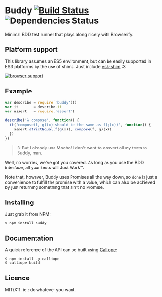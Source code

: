 # Buddy [![Build Status](https://travis-ci.org/killdream/buddy.png)](https://travis-ci.org/killdream/buddy)  ![Dependencies Status](https://david-dm.org/killdream/buddy.png)

Minimal BDD test runner that plays along nicely with Browserify.


## Platform support

This library assumes an ES5 environment, but can be easily supported in ES3
platforms by the use of shims. Just include [es5-shim][] :3

[![browser support](http://ci.testling.com/killdream/buddy.png)](http://ci.testling.com/killdream/buddy)


## Example

```js
var describe = require('buddy')()
var it       = describe.it
var assert   = require('assert')

describe('λ compose', function() {
  it('compose(f, g)(x) should be the same as f(g(x))', function() {
    assert.strictEqual(f(g(x)), compose(f, g)(x))
  })
})
```

> B-But I already use Mocha! I don't want to convert all my tests to Buddy, man.

Well, no worries, we've got you covered. As long as you use the BDD interface,
all your tests will Just Work™.

Note that, however, Buddy uses Promises all the way down, so `done` is just a
convenience to fulfill the promise with a value, which can also be achieved by
just returning something that ain't no Promise.


## Installing

Just grab it from NPM:

    $ npm install buddy


## Documentation

A quick reference of the API can be built using [Calliope][]:

    $ npm install -g calliope
    $ calliope build


## Licence

MIT/X11. ie.: do whatever you want.

[Calliope]: https://github.com/killdream/calliope
[es5-shim]: https://github.com/kriskowal/es5-shim

